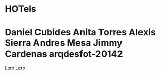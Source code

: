 HOTels
======
Daniel Cubides
Anita Torres
Alexis Sierra
Andres Mesa
Jimmy Cardenas
arqdesfot-20142
======
Lero Lero
